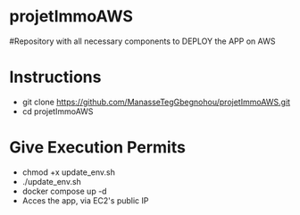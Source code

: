 # projetImmoAWS
#Repository with all necessary components to DEPLOY the APP on AWS

# Instructions
- git clone https://github.com/ManasseTegGbegnohou/projetImmoAWS.git
- cd projetImmoAWS

# Give Execution Permits
- chmod +x update_env.sh
- ./update_env.sh
- docker compose up -d
- Acces the app, via EC2's public IP
